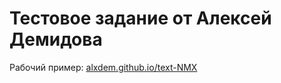 # Тестовое задание от Алексей Демидова

Рабочий пример: [alxdem.github.io/text-NMX](https://alxdem.github.io/text-NMX/)
